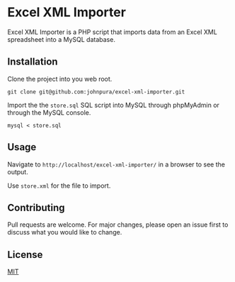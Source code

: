 # Excel XML Importer

Excel XML Importer is a PHP script that imports data from an Excel XML spreadsheet into a MySQL database.

## Installation

Clone the project into you web root.

```
git clone git@github.com:johnpura/excel-xml-importer.git
```

Import the the `store.sql` SQL script into MySQL through phpMyAdmin or through the MySQL console.

```
mysql < store.sql
```


## Usage

Navigate to `http://localhost/excel-xml-importer/` in a browser to see the output.

Use `store.xml` for the file to import.

## Contributing

Pull requests are welcome. For major changes, please open an issue first to discuss what you would like to change.

## License
[MIT](https://choosealicense.com/licenses/mit/)
